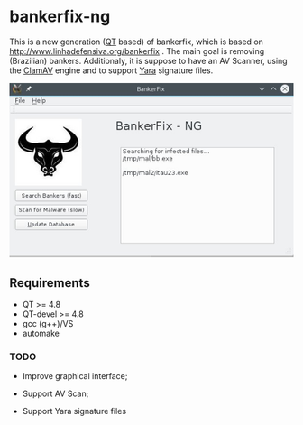 # bankerfix-ng

This is a new generation ([QT] based) of bankerfix, which is based on http://www.linhadefensiva.org/bankerfix . The main goal is removing (Brazilian) bankers. Additionaly, it is suppose to have an AV Scanner, using the [ClamAV] engine and to support [Yara] signature files. 


![alt text](https://raw.githubusercontent.com/Bull-Labs/bankerfix-ng/master/src/img/banker-fix-shot.jpg "That's we have for now")

## Requirements
- QT >= 4.8
- QT-devel >= 4.8
- gcc (g++)/VS
- automake

### TODO
- Improve graphical interface;
- Support AV Scan;
- Support Yara signature files


   [robomongo]:  http://robomongo.org/
   [QT]: http://www.qt.io/
   [ClamAV]: http://www.clamav.net/
   [Yara]: https://plusvic.github.io/yara/


